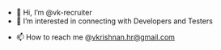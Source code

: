 - 👋 Hi, I’m @vk-recruiter
- 👀 I’m interested in connecting with Developers and Testers
<!---- 
🌱 I’m currently learning ...
- 💞️ I’m looking to collaborate on ...
--->
- 📫 How to reach me @vkrishnan.hr@gmail.com

<!---
vk-recruiter/vk-recruiter is a ✨ special ✨ repository because its `README.md` (this file) appears on your GitHub profile.
You can click the Preview link to take a look at your changes.
--->
